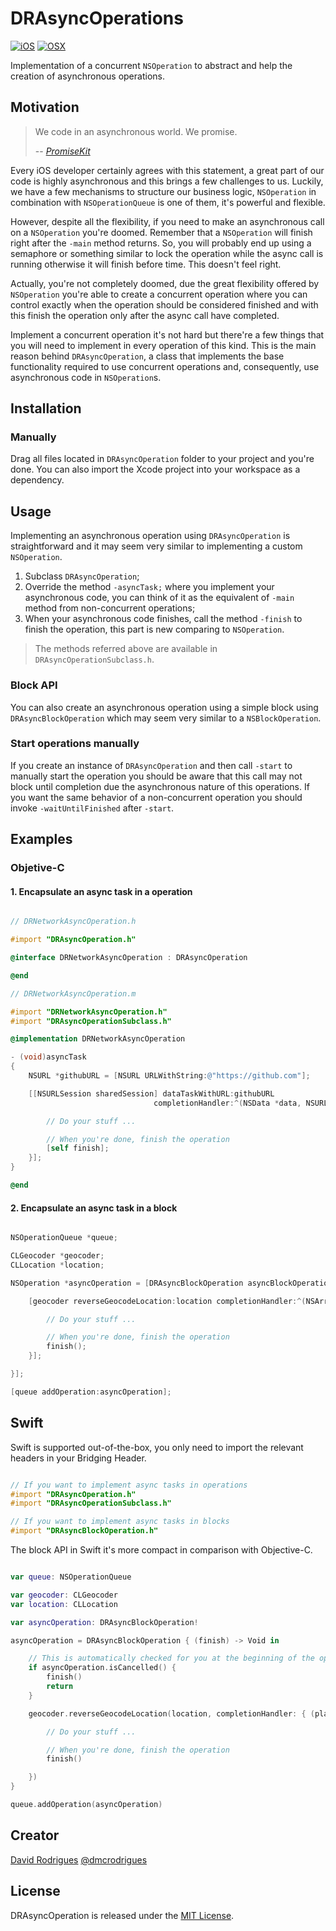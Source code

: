 # DRAsyncOperations

[![iOS](https://img.shields.io/badge/Platform-iOS-blue.svg)]() [![OSX](https://img.shields.io/badge/Platform-OSX-orange.svg)]()

Implementation of a concurrent `NSOperation` to abstract and help the creation of asynchronous operations.

## Motivation

> We code in an asynchronous world. We promise.
>
> -- <cite>[PromiseKit](http://promisekit.org)</cite>

Every iOS developer certainly agrees with this statement, a great part of our code is highly asynchronous and this brings a few challenges to us. Luckily, we have a few mechanisms to structure our business logic, `NSOperation` in combination with `NSOperationQueue` is one of them, it's powerful and flexible.

However, despite all the flexibility, if you need to make an asynchronous call on a `NSOperation` you're doomed. Remember that a `NSOperation` will finish right after the `-main` method returns. So, you will probably end up using a semaphore or something similar to lock the operation while the async call is running otherwise it will finish before time. This doesn't feel right.

Actually, you're not completely doomed, due the great flexibility offered by `NSOperation` you're able to create a concurrent operation where you can control exactly when the operation should be considered finished and with this finish the operation only after the async call have completed.

Implement a concurrent operation it's not hard but there're a few things that you will need to implement in every operation of this kind. This is the main reason behind `DRAsyncOperation`, a class that implements the base functionality required to use concurrent operations and, consequently, use asynchronous code in `NSOperation`s.

## Installation

### Manually

Drag all files located in `DRAsyncOperation` folder to your project and you're done. You can also import the Xcode project into your workspace as a dependency.

## Usage

Implementing an asynchronous operation using `DRAsyncOperation` is straightforward and it may seem very similar to implementing a custom `NSOperation`.

1. Subclass `DRAsyncOperation`;
2. Override the method `-asyncTask;` where you implement your asynchronous code, you can think of it as the equivalent of `-main` method from non-concurrent operations;
3. When your asynchronous code finishes, call the method `-finish` to finish the operation, this part is new comparing to `NSOperation`.

> The methods referred above are available in `DRAsyncOperationSubclass.h`.

### Block API

You can also create an asynchronous operation using a simple block using `DRAsyncBlockOperation` which may seem very similar to a `NSBlockOperation`.

### Start operations manually

If you create an instance of `DRAsyncOperation` and then call `-start` to manually start the operation you should be aware that this call may not block until completion due the asynchronous nature of this operations. If you want the same behavior of a non-concurrent operation you should invoke `-waitUntilFinished` after `-start`.

## Examples

### Objetive-C


#### 1. Encapsulate an async task in a operation

```objective-c

// DRNetworkAsyncOperation.h

#import "DRAsyncOperation.h"

@interface DRNetworkAsyncOperation : DRAsyncOperation

@end

// DRNetworkAsyncOperation.m

#import "DRNetworkAsyncOperation.h"
#import "DRAsyncOperationSubclass.h"

@implementation DRNetworkAsyncOperation

- (void)asyncTask
{
    NSURL *githubURL = [NSURL URLWithString:@"https://github.com"];

    [[NSURLSession sharedSession] dataTaskWithURL:githubURL
                                completionHandler:^(NSData *data, NSURLResponse *response, NSError *error) {

        // Do your stuff ...

        // When you're done, finish the operation
        [self finish];
    }];
}

@end

```

#### 2. Encapsulate an async task in a block

```objective-c

NSOperationQueue *queue;

CLGeocoder *geocoder;
CLLocation *location;

NSOperation *asyncOperation = [DRAsyncBlockOperation asyncBlockOperationWithBlock:^(DRAsyncBlockOperationFinishBlock finish) {

    [geocoder reverseGeocodeLocation:location completionHandler:^(NSArray *placemarks, NSError *error) {

        // Do your stuff ...

        // When you're done, finish the operation
        finish();
    }];

}];

[queue addOperation:asyncOperation];

```

## Swift

Swift is supported out-of-the-box, you only need to import the relevant headers in your Bridging Header.

```objective-c

// If you want to implement async tasks in operations
#import "DRAsyncOperation.h"
#import "DRAsyncOperationSubclass.h"

// If you want to implement async tasks in blocks
#import "DRAsyncBlockOperation.h"

```

The block API in Swift it's more compact in comparison with Objective-C.

```swift

var queue: NSOperationQueue

var geocoder: CLGeocoder
var location: CLLocation

var asyncOperation: DRAsyncBlockOperation!

asyncOperation = DRAsyncBlockOperation { (finish) -> Void in

    // This is automatically checked for you at the beginning of the operation but you could check it during your execution
    if asyncOperation.isCancelled() {
        finish()
        return
    }

    geocoder.reverseGeocodeLocation(location, completionHandler: { (placemarks, error) -> Void in

        // Do your stuff ...

        // When you're done, finish the operation
        finish()

    })
}

queue.addOperation(asyncOperation)

```

## Creator

[David Rodrigues](https://github.com/dmcrodrigues)
[@dmcrodrigues](https://twitter.com/dmcrodrigues)

## License

DRAsyncOperation is released under the [MIT License](http://www.opensource.org/licenses/MIT).
